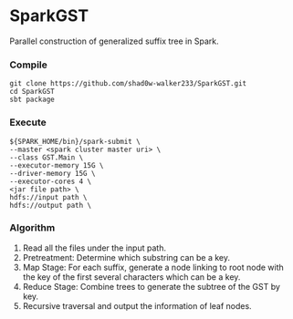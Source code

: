 # SparkGST
Parallel construction of generalized suffix tree in Spark.

### Compile
```
git clone https://github.com/shad0w-walker233/SparkGST.git
cd SparkGST
sbt package
```
### Execute
```
${SPARK_HOME/bin}/spark-submit \
--master <spark cluster master uri> \
--class GST.Main \
--executor-memory 15G \
--driver-memory 15G \
--executor-cores 4 \
<jar file path> \
hdfs://input path \
hdfs://output path \
```

### Algorithm
1. Read all the files under the input path.
2. Pretreatment: Determine which substring can be a key.
3. Map Stage: For each suffix, generate a node linking to root node with the key of the first several characters which can be a key.
4. Reduce Stage: Combine trees to generate the subtree of the GST by key.
5. Recursive traversal and output the information of leaf nodes.
